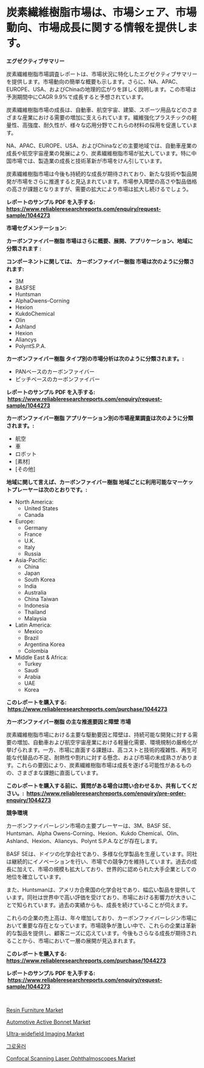 <p><h1>炭素繊維樹脂市場は、市場シェア、市場動向、市場成長に関する情報を提供します。</h1></p><p><strong>エグゼクティブサマリー</strong></p>
<p><p>炭素繊維樹脂市場調査レポートは、市場状況に特化したエグゼクティブサマリーを提供します。市場動向の簡単な概要も示します。さらに、NA、APAC、EUROPE、USA、およびChinaの地理的広がりを詳しく説明します。この市場は予測期間中にCAGR 9.9%で成長すると予想されています。</p><p>炭素繊維樹脂市場の成長は、自動車、航空宇宙、建築、スポーツ用品などのさまざまな産業における需要の増加に支えられています。繊維強化プラスチックの軽量性、高強度、耐久性が、様々な応用分野でこれらの材料の採用を促進しています。</p><p>NA、APAC、EUROPE、USA、およびChinaなどの主要地域では、自動車産業の成長や航空宇宙産業の発展により、炭素繊維樹脂市場が拡大しています。特に中国市場では、製造業の成長と技術革新が市場をけん引しています。</p><p>炭素繊維樹脂市場は今後も持続的な成長が期待されており、新たな技術や製品開発が市場をさらに推進すると見込まれています。市場参入障壁の高さや製品価格の高さが課題となりますが、需要の拡大により市場は拡大し続けるでしょう。</p></p>
<p><strong>レポートのサンプル PDF を入手する: <a href="https://www.reliableresearchreports.com/enquiry/request-sample/1044273">https://www.reliableresearchreports.com/enquiry/request-sample/1044273</a></strong></p>
<p><strong>市場セグメンテーション:</strong></p>
<p><strong> カーボンファイバー樹脂 市場はさらに概要、展開、アプリケーション、地域に分類されます :</strong></p>
<p><strong>コンポーネントに関しては、 カーボンファイバー樹脂 市場は次のように分類されます: &nbsp;</strong></p>
<p><ul><li>3M</li><li>BASFSE</li><li>Huntsman</li><li>AlphaOwens-Corning</li><li>Hexion</li><li>KukdoChemical</li><li>Olin</li><li>Ashland</li><li>Hexion</li><li>Aliancys</li><li>PolyntS.P.A.</li></ul></p>
<p><strong> カーボンファイバー樹脂 タイプ別の市場分析は次のように分類されます。:</strong></p>
<p><ul><li>PANベースのカーボンファイバー</li><li>ピッチベースのカーボンファイバー</li></ul></p>
<p><strong>レポートのサンプル PDF を入手する: &nbsp;<a href="https://www.reliableresearchreports.com/enquiry/request-sample/1044273">https://www.reliableresearchreports.com/enquiry/request-sample/1044273</a></strong></p>
<p><strong> カーボンファイバー樹脂 アプリケーション別の市場産業調査は次のように分類されます。:</strong></p>
<p><ul><li>航空</li><li>車</li><li>ロボット</li><li>[素材]</li><li>[その他]</li></ul></p>
<p><strong>地域に関して言えば、カーボンファイバー樹脂 地域ごとに利用可能なマーケットプレーヤーは次のとおりです。:</strong></p>
<p><ul>
    <li>
        North America:
        <ul>
            <li>United States</li>
            <li>Canada</li>
        </ul>
    </li>
    <li>
        Europe:
        <ul>
            <li>Germany</li>
            <li>France</li>
            <li>U.K.</li>
            <li>Italy</li>
            <li>Russia</li>
        </ul>
    </li>
    <li>
        Asia-Pacific:
        <ul>
            <li>China</li>
            <li>Japan</li>
            <li>South Korea</li>
            <li>India</li>
            <li>Australia</li>
            <li>China Taiwan</li>
            <li>Indonesia</li>
            <li>Thailand</li>
            <li>Malaysia</li>
        </ul>
    </li>
    <li>
        Latin America:
        <ul>
            <li>Mexico</li>
            <li>Brazil</li>
            <li>Argentina Korea</li>
            <li>Colombia</li>
        </ul>
    </li>
    <li>
        Middle East & Africa:
        <ul>
            <li>Turkey</li>
            <li>Saudi</li>
            <li>Arabia</li>
            <li>UAE</li>
            <li>Korea</li>
        </ul>
    </li>
    </ul></p>
<p><strong>このレポートを購入する: &nbsp;<a href="https://www.reliableresearchreports.com/purchase/1044273">https://www.reliableresearchreports.com/purchase/1044273</a></strong></p>
<p><strong>カーボンファイバー樹脂 の主な推進要因と障壁 市場</strong></p>
<p><p>炭素繊維樹脂市場における主要な駆動要因と障壁は、持続可能な開発に対する需要の増加、自動車および航空宇宙産業における軽量化需要、環境規制の厳格化が挙げられます。一方、市場に直面する課題は、高コストと技術的複雑性、再生可能な代替品の不足、耐熱性や割れに対する懸念、および市場の未成熟さがあります。これらの要因により、炭素繊維樹脂市場は成長を遂げる可能性があるものの、さまざまな課題に直面しています。</p></p>
<p><strong>このレポートを購入する前に、質問がある場合は問い合わせるか、共有してください。:&nbsp; <a href="https://www.reliableresearchreports.com/enquiry/pre-order-enquiry/1044273">https://www.reliableresearchreports.com/enquiry/pre-order-enquiry/1044273</a></strong></p>
<p><strong>競争環境</strong></p>
<p><p>カーボンファイバーレジン市場の主要プレーヤーは、3M、BASF SE、Huntsman、Alpha Owens-Corning、Hexion、Kukdo Chemical、Olin、Ashland、Hexion、Aliancys、Polynt S.P.A.などが存在します。 </p><p>BASF SEは、ドイツの化学会社であり、多様な化学製品を生産しています。同社は継続的にイノベーションを行い、市場での競争力を維持しています。過去の成長に加えて、市場の規模も拡大しており、世界的に認められた大手企業としての地位を確立しています。</p><p>また、Huntsmanは、アメリカ合衆国の化学会社であり、幅広い製品を提供しています。同社は世界中で高い評価を受けており、市場における影響力が大きいことで知られています。過去の実績からも、成長を続けていることが伺えます。</p><p>これらの企業の売上高は、年々増加しており、カーボンファイバーレジン市場において重要な存在となっています。市場競争が激しい中で、これらの企業は革新的な製品を提供し、顧客ニーズに応えています。今後もさらなる成長が期待されることから、市場において一層の展開が見込まれます。</p></p>
<p><strong>このレポートを購入する: &nbsp; <a href="https://www.reliableresearchreports.com/purchase/1044273">https://www.reliableresearchreports.com/purchase/1044273</a></strong></p>
<p><strong>レポートのサンプル PDF を入手する: &nbsp;<a href="https://www.reliableresearchreports.com/enquiry/request-sample/1044273">https://www.reliableresearchreports.com/enquiry/request-sample/1044273</a></strong><strong></strong></p>
<p>&nbsp;</p>
<p><p><a href="https://github.com/gdfhhhj/Market-Research-Report-List-3/blob/main/resin-furniture-market.md">Resin Furniture Market</a></p><p><a href="https://spotless-saver-8fd.notion.site/Automotive-Active-Bonnet-Market-Share-Market-New-Trends-Analysis-Report-By-Type-By-Application-B-a3f90334ac634bc293f10983fcbfd4b6">Automotive Active Bonnet Market</a></p><p><a href="https://issuu.com/reportprime-2/docs/ultra-widefield-imaging-market-size-2030.pptx">Ultra-widefield Imaging Market</a></p><p><a href="https://github.com/vs2869dizt0/Market-Research-Report-List-1/blob/main/59614033340.md">그로울러</a></p><p><a href="https://issuu.com/reportprime-2/docs/confocal-scanning-laser-ophthalmoscopes-market-siz">Confocal Scanning Laser Ophthalmoscopes Market</a></p></p>